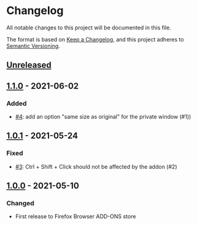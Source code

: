 # Changelog
All notable changes to this project will be documented in this file.

The format is based on [Keep a Changelog](https://keepachangelog.com/en/1.0.0/),
and this project adheres to [Semantic Versioning](https://semver.org/spec/v2.0.0.html).

## [Unreleased]

## [1.1.0] - 2021-06-02

### Added

- [#4](https://github.com/Wilbird/clickToPrivate/pull/4): add an option "same size as original" for the private window (#1))

## [1.0.1] - 2021-05-24

### Fixed

- [#3](https://github.com/Wilbird/clickToPrivate/pull/3): Ctrl + Shift + Click should not be affected by the addon (#2)

## [1.0.0] - 2021-05-10

### Changed

- First release to Firefox Browser ADD-ONS store

[Unreleased]: https://github.com/Wilbird/clickToPrivate/compare/v1.1.0...HEAD
[1.1.0]: https://github.com/Wilbird/clickToPrivate/compare/v1.0.1...v1.1.0
[1.0.1]: https://github.com/Wilbird/clickToPrivate/compare/v1.0...v1.0.1
[1.0.0]: https://github.com/Wilbird/clickToPrivate/releases/tag/v1.0